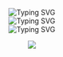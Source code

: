 
<!-- Banner animado con líneas separadas y centrado -->
<p align="center">
  <img src="https://readme-typing-svg.vercel.app?font=Fira+Code&weight=300&pause=1000&center=true&vCenter=true&multiline=true&repeat=false&random=true&width=435&lines=%F0%9F%91%8B+Hello%2C+I'm+Carlos+Vel%C3%A1squez%2C+" alt="Typing SVG" />
  <br>
  <img src="https://readme-typing-svg.vercel.app?font=Fira+Code&weight=300&pause=1000&center=true&vCenter=true&multiline=true&repeat=false&random=true&width=435&lines=%F0%9F%92%BB+I'm+a+Software+Development+Student." alt="Typing SVG" />
  <br>
  <img src="https://readme-typing-svg.vercel.app?font=Fira+Code&weight=300&pause=1000&center=true&vCenter=true&multiline=true&repeat=false&random=true&width=435&lines=%F0%9F%9A%80+Welcome+to+my+profile." alt="Typing SVG" />
</p>

<!-- GIF decorativo debajo del texto (opcional) -->
<p align="center">
  <img src="https://user-images.githubusercontent.com/73097560/115834477-dbab4500-a447-11eb-908a-139a6edaec5c.gif">
</p>
